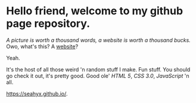 Hello friend, welcome to my github page repository.
=

_A picture is worth a thousand words, a website is worth a thousand bucks._ Owo, what's this? A [website](https://seahyx.github.io/)?

Yeah.

It's the host of all those weird 'n random stuff I make. Fun stuff. You should go check it out, it's pretty good. Good ole' *HTML 5*, *CSS 3.0*, *JavaScript* 'n all.

https://seahyx.github.io/.
